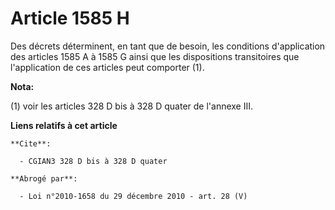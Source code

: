 # Article 1585 H

Des décrets déterminent, en tant que de besoin, les conditions d'application des articles 1585 A à 1585 G ainsi que les
dispositions transitoires que l'application de ces articles peut comporter (1).

**Nota:**

(1) voir les articles 328 D bis à 328 D quater de l'annexe III.

**Liens relatifs à cet article**

	**Cite**:

	  - CGIAN3 328 D bis à 328 D quater

	**Abrogé par**:

	  - Loi n°2010-1658 du 29 décembre 2010 - art. 28 (V)
